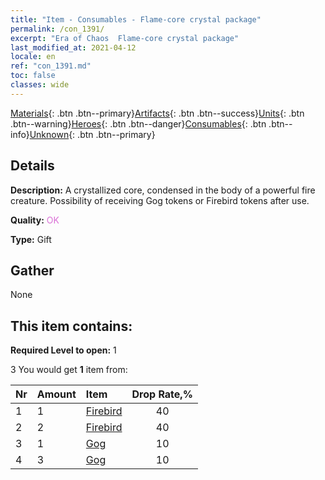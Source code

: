 ```yaml
---
title: "Item - Consumables - Flame-core crystal package"
permalink: /con_1391/
excerpt: "Era of Chaos  Flame-core crystal package"
last_modified_at: 2021-04-12
locale: en
ref: "con_1391.md"
toc: false
classes: wide
---
```

 [Materials](/){: .btn .btn--primary}[Artifacts](/Artifacts/){: .btn .btn--success}[Units](/Units/){: .btn .btn--warning}[Heroes](/Heroes/){: .btn .btn--danger}[Consumables](/Consumables/){: .btn .btn--info}[Unknown](/Unknown/){: .btn .btn--primary}

## Details
 **Description:** A crystallized core, condensed in the body of a powerful fire creature. Possibility of receiving Gog tokens or Firebird tokens after use.

 **Quality:** <span style="color: #DA70D6">OK</span>

 **Type:** Gift

## Gather

  None

## This item contains:

 **Required Level to open:** 1

 3 You would get **1** item  from:

  | Nr | Amount |     Item    | Drop Rate,% |
  |:---|:-------|:------------|:---------:|
  | 1 | 1 | [Firebird](/Items/unt_268/) | 40 | 
  | 2 | 2 | [Firebird](/Items/unt_268/) | 40 | 
  | 3 | 1 | [Gog](/Items/unt_227/) | 10 | 
  | 4 | 3 | [Gog](/Items/unt_227/) | 10 | 
